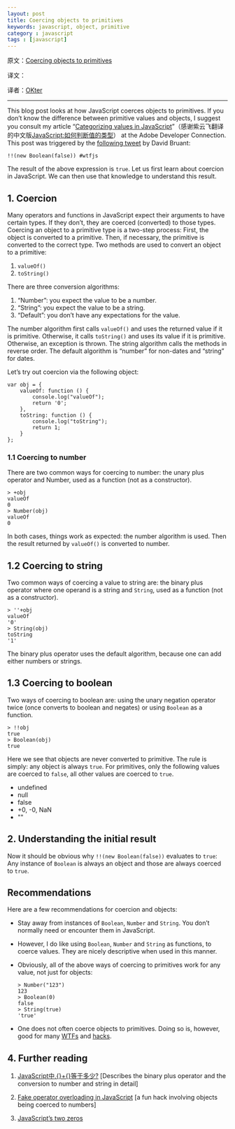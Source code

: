 ```yaml
---
layout: post
title: Coercing objects to primitives
keywords: javascript, object, primitive
category : javascript
tags : [javascript]
---
```


原文：[Coercing objects to primitives](http://www.2ality.com/2012/11/coercing-objects.html)

译文：[]()

译者：[OKter]()

----------------------------------------------------

This blog post looks at how JavaScript coerces objects to primitives. 
If you don’t know the difference between primitive values and objects, 
I suggest you consult my article “[Categorizing values in JavaScript][]”（感谢紫云飞翻译的中文版[JavaScript:如何判断值的类型](http://www.cnblogs.com/ziyunfei/archive/2012/10/11/2717057.html)） at the Adobe Developer Connection. 
This post was triggered by the [following tweet][] by David Bruant:

[Categorizing values in JavaScript]: http://www.adobe.com/devnet/html5/articles/categorizing-values-in-javascript.html
[following tweet]: https://twitter.com/DavidBruant/status/273451064764805120

	!!(new Boolean(false)) #wtfjs

The result of the above expression is `true`. 
Let us first learn about coercion in JavaScript. 
We can then use that knowledge to understand this result.

## 1. Coercion

Many operators and functions in JavaScript expect their arguments to have certain types. 
If they don’t, they are coerced (converted) to those types. 
Coercing an object to a primitive type is a two-step process: First, the object is converted to a primitive. 
Then, if necessary, the primitive is converted to the correct type. 
Two methods are used to convert an object to a primitive:

1. `valueOf()`
2. `toString()`

There are three conversion algorithms:

1. “Number”: you expect the value to be a number.
2. “String”: you expect the value to be a string.
3. “Default”: you don’t have any expectations for the value.

The number algorithm first calls `valueOf()` and uses the returned value if it is primitive. 
Otherwise, it calls `toString()` and uses its value if it is primitive. 
Otherwise, an exception is thrown. 
The string algorithm calls the methods in reverse order. 
The default algorithm is “number” for non-dates and “string” for dates.

Let’s try out coercion via the following object:

    var obj = {
        valueOf: function () {
            console.log("valueOf");
            return '0';
        },
        toString: function () {
            console.log("toString");
            return 1;
        }
    };

### 1.1 Coercing to number

There are two common ways for coercing to number: the unary plus operator and Number, used as a function (not as a constructor).

    > +obj
    valueOf
    0
    > Number(obj)
    valueOf
    0

In both cases, things work as expected: the number algorithm is used. 
Then the result returned by `valueOf()` is converted to number.

## 1.2 Coercing to string

Two common ways of coercing a value to string are: 
the binary plus operator where one operand is a string and `String`, 
used as a function (not as a constructor).

    > ''+obj
    valueOf
    '0'
    > String(obj)
    toString
    '1'

The binary plus operator uses the default algorithm, because one can add either numbers or strings.

## 1.3 Coercing to boolean

Two ways of coercing to boolean are: 
using the unary negation operator twice (once converts to boolean and negates) or using `Boolean` as a function.

    > !!obj
    true
    > Boolean(obj)
    true

Here we see that objects are never converted to primitive. 
The rule is simply: any object is always `true`. 
For primitives, only the following values are coerced to `false`, all other values are coerced to `true`.

* undefined
* null
* false
* +0, -0, NaN
* ""

## 2. Understanding the initial result

Now it should be obvious why `!!(new Boolean(false))` evaluates to `true`: 
Any instance of `Boolean` is always an object and those are always coerced to `true`.

## Recommendations

Here are a few recommendations for coercion and objects:

*	Stay away from instances of `Boolean`, `Number` and `String`. 
	You don’t normally need or encounter them in JavaScript.

*	However, I do like using `Boolean`, `Number` and `String` as functions, to coerce values. 
	They are nicely descriptive when used in this manner.

*	Obviously, all of the above ways of coercing to primitives work for any value, not just for objects:

	    > Number("123")
	    123
	    > Boolean(0)
	    false
	    > String(true)
	    'true'

*	One does not often coerce objects to primitives. 
	Doing so is, however, good for many [WTFs][1] and [hacks][2].

## 4. Further reading

1. [JavaScript中,{}+{}等于多少?][1] [Describes the binary plus operator and the conversion to number and string in detail]

2. [Fake operator overloading in JavaScript][2] [a fun hack involving objects being coerced to numbers]

3. [JavaScript’s two zeros][3]

[1]: http://justjavac.com/javascript/2012/12/20/object-plus-object.html
[2]: http://www.2ality.com/2011/12/fake-operator-overloading.html
[3]: http://www.2ality.com/2012/03/signedzero.html
